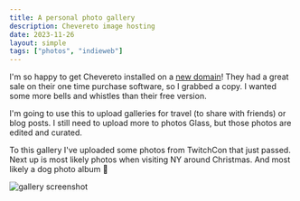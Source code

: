 ```yaml
---
title: A personal photo gallery
description: Chevereto image hosting
date: 2023-11-26
layout: simple
tags: ["photos", "indieweb"]
---
```


I'm so happy to get Chevereto installed on a [new domain](https://binarydigit.photos/?list=images&sort=date_asc&page=1)! They had a great sale on their one time purchase software, so I grabbed a copy. I wanted some more bells and whistles than their free version.

I'm going to use this to upload galleries for travel (to share with friends) or blog posts. I still need to upload more to photos Glass, but those photos are edited and curated.

To this gallery I've uploaded some photos from TwitchCon that just passed. Next up is most likely photos when visiting NY around Christmas. And most likely a dog photo album 🥰

![gallery screenshot](https://i.imgur.com/QzN61aN.png)
